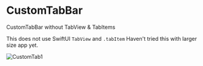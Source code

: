 # CustomTabBar
CustomTabBar without TabView &amp; TabItems

This does not use SwiftUI `TabView` and `.tabItem`
Haven't tried this with larger size app yet.

![CustomTab1](https://user-images.githubusercontent.com/45797576/145704042-e5b9d825-9afc-4015-831e-081337a15acf.gif)
